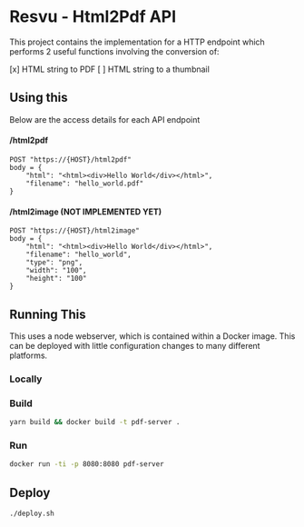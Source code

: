 # Resvu - Html2Pdf API
This project contains the implementation for a HTTP endpoint which performs 2 useful functions involving the conversion of:

[x] HTML string to PDF 
[ ] HTML string to a thumbnail

## Using this
Below are the access details for each API endpoint

#### /html2pdf

```
POST "https://{HOST}/html2pdf"
body = {
	"html": "<html><div>Hello World</div></html>",
	"filename": "hello_world.pdf"
}
```

#### /html2image (NOT IMPLEMENTED YET)

```
POST "https://{HOST}/html2image"
body = {
	"html": "<html><div>Hello World</div></html>",
	"filename": "hello_world",
	"type": "png",
	"width": "100",
	"height": "100"
}
```

## Running This
This uses a node webserver, which is contained within a Docker image. This can be deployed with little configuration changes to many different platforms.

### Locally

### Build
``` bash
yarn build && docker build -t pdf-server .
```

### Run
``` bash
docker run -ti -p 8080:8080 pdf-server
```

## Deploy

``` bash
./deploy.sh
```